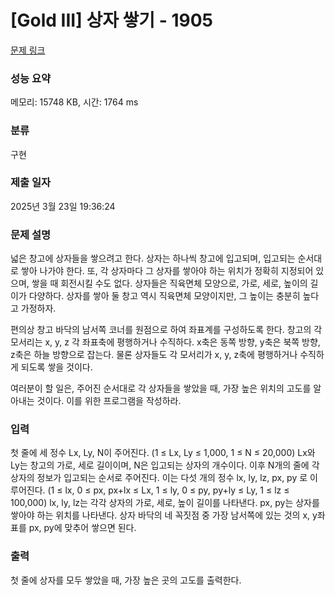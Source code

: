 # [Gold III] 상자 쌓기 - 1905 

[문제 링크](https://www.acmicpc.net/problem/1905) 

### 성능 요약

메모리: 15748 KB, 시간: 1764 ms

### 분류

구현

### 제출 일자

2025년 3월 23일 19:36:24

### 문제 설명

<p>넓은 창고에 상자들을 쌓으려고 한다. 상자는 하나씩 창고에 입고되며, 입고되는 순서대로 쌓아 나가야 한다. 또, 각 상자마다 그 상자를 쌓아야 하는 위치가 정확히 지정되어 있으며, 쌓을 때 회전시킬 수도 없다. 상자들은 직육면체 모양으로, 가로, 세로, 높이의 길이가 다양하다. 상자를 쌓아 둘 창고 역시 직육면체 모양이지만, 그 높이는 충분히 높다고 가정하자.</p>

<p>편의상 창고 바닥의 남서쪽 코너를 원점으로 하여 좌표계를 구성하도록 한다. 창고의 각 모서리는 x, y, z 각 좌표축에 평행하거나 수직하다. x축은 동쪽 방향, y축은 북쪽 방향, z축은 하늘 방향으로 잡는다. 물론 상자들도 각 모서리가 x, y, z축에 평행하거나 수직하게 되도록 쌓을 것이다.</p>

<p>여러분이 할 일은, 주어진 순서대로 각 상자들을 쌓았을 때, 가장 높은 위치의 고도를 알아내는 것이다. 이를 위한 프로그램을 작성하라.</p>

### 입력 

 <p>첫 줄에 세 정수 Lx, Ly, N이 주어진다. (1 ≤ Lx, Ly ≤ 1,000, 1 ≤ N ≤ 20,000) Lx와 Ly는 창고의 가로, 세로 길이이며, N은 입고되는 상자의 개수이다. 이후 N개의 줄에 각 상자의 정보가 입고되는 순서로 주어진다. 이는 다섯 개의 정수 lx, ly, lz, px, py 로 이루어진다. (1 ≤ lx, 0 ≤ px, px+lx ≤ Lx, 1 ≤ ly, 0 ≤ py, py+ly ≤ Ly, 1 ≤ lz ≤ 100,000) lx, ly, lz는 각각 상자의 가로, 세로, 높이 길이를 나타낸다. px, py는 상자를 쌓아야 하는 위치를 나타낸다. 상자 바닥의 네 꼭짓점 중 가장 남서쪽에 있는 것의 x, y좌표를 px, py에 맞추어 쌓으면 된다.</p>

### 출력 

 <p>첫 줄에 상자를 모두 쌓았을 때, 가장 높은 곳의 고도를 출력한다.</p>

